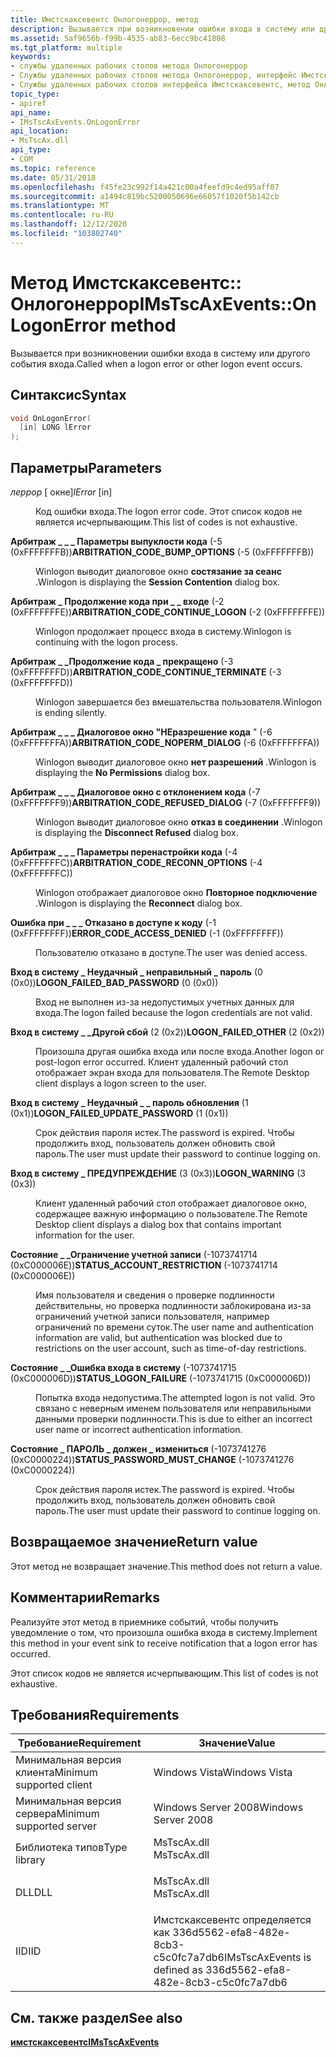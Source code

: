 ```yaml
---
title: Имстскаксевентс Онлогонеррор, метод
description: Вызывается при возникновении ошибки входа в систему или другого события входа.
ms.assetid: 5af9656b-f99b-4535-ab83-6ecc9bc41808
ms.tgt_platform: multiple
keywords:
- службы удаленных рабочих столов метода Онлогонеррор
- Службы удаленных рабочих столов метода Онлогонеррор, интерфейс Имстскаксевентс
- Службы удаленных рабочих столов интерфейса Имстскаксевентс, метод Онлогонеррор
topic_type:
- apiref
api_name:
- IMsTscAxEvents.OnLogonError
api_location:
- MsTscAx.dll
api_type:
- COM
ms.topic: reference
ms.date: 05/31/2018
ms.openlocfilehash: f45fe23c992f14a421c00a4feefd9c4ed95aff07
ms.sourcegitcommit: a1494c819bc5200050696e66057f1020f5b142cb
ms.translationtype: MT
ms.contentlocale: ru-RU
ms.lasthandoff: 12/12/2020
ms.locfileid: "103802740"
---
```

# <a name="imstscaxeventsonlogonerror-method"></a><span data-ttu-id="29450-106">Метод Имстскаксевентс:: Онлогонеррор</span><span class="sxs-lookup"><span data-stu-id="29450-106">IMsTscAxEvents::OnLogonError method</span></span>

<span data-ttu-id="29450-107">Вызывается при возникновении ошибки входа в систему или другого события входа.</span><span class="sxs-lookup"><span data-stu-id="29450-107">Called when a logon error or other logon event occurs.</span></span>

## <a name="syntax"></a><span data-ttu-id="29450-108">Синтаксис</span><span class="sxs-lookup"><span data-stu-id="29450-108">Syntax</span></span>


```C++
void OnLogonError(
  [in] LONG lError
);
```



## <a name="parameters"></a><span data-ttu-id="29450-109">Параметры</span><span class="sxs-lookup"><span data-stu-id="29450-109">Parameters</span></span>

<dl> <dt>

<span data-ttu-id="29450-110">*леррор* \[ окне\]</span><span class="sxs-lookup"><span data-stu-id="29450-110">*lError* \[in\]</span></span>
</dt> <dd>

<span data-ttu-id="29450-111">Код ошибки входа.</span><span class="sxs-lookup"><span data-stu-id="29450-111">The logon error code.</span></span> <span data-ttu-id="29450-112">Этот список кодов не является исчерпывающим.</span><span class="sxs-lookup"><span data-stu-id="29450-112">This list of codes is not exhaustive.</span></span>

<dt>

<span id="ARBITRATION_CODE_BUMP_OPTIONS"></span><span id="arbitration_code_bump_options"></span>

<span data-ttu-id="29450-113"><span id="ARBITRATION_CODE_BUMP_OPTIONS"></span><span id="arbitration_code_bump_options"></span>**Арбитраж \_ \_ \_ Параметры выпуклости кода** (-5 (0xFFFFFFFB))</span><span class="sxs-lookup"><span data-stu-id="29450-113"><span id="ARBITRATION_CODE_BUMP_OPTIONS"></span><span id="arbitration_code_bump_options"></span>**ARBITRATION\_CODE\_BUMP\_OPTIONS** (-5 (0xFFFFFFFB))</span></span>


</dt> <dd>

<span data-ttu-id="29450-114">Winlogon выводит диалоговое окно **состязание за сеанс** .</span><span class="sxs-lookup"><span data-stu-id="29450-114">Winlogon is displaying the **Session Contention** dialog box.</span></span>

</dd> <dt>

<span id="ARBITRATION_CODE_CONTINUE_LOGON"></span><span id="arbitration_code_continue_logon"></span>

<span data-ttu-id="29450-115"><span id="ARBITRATION_CODE_CONTINUE_LOGON"></span><span id="arbitration_code_continue_logon"></span>**Арбитраж \_ Продолжение кода при \_ \_ входе** (-2 (0xFFFFFFFE))</span><span class="sxs-lookup"><span data-stu-id="29450-115"><span id="ARBITRATION_CODE_CONTINUE_LOGON"></span><span id="arbitration_code_continue_logon"></span>**ARBITRATION\_CODE\_CONTINUE\_LOGON** (-2 (0xFFFFFFFE))</span></span>


</dt> <dd>

<span data-ttu-id="29450-116">Winlogon продолжает процесс входа в систему.</span><span class="sxs-lookup"><span data-stu-id="29450-116">Winlogon is continuing with the logon process.</span></span>

</dd> <dt>

<span id="ARBITRATION_CODE_CONTINUE_TERMINATE"></span><span id="arbitration_code_continue_terminate"></span>

<span data-ttu-id="29450-117"><span id="ARBITRATION_CODE_CONTINUE_TERMINATE"></span><span id="arbitration_code_continue_terminate"></span>**Арбитраж \_ \_Продолжение кода \_ прекращено** (-3 (0xFFFFFFFD))</span><span class="sxs-lookup"><span data-stu-id="29450-117"><span id="ARBITRATION_CODE_CONTINUE_TERMINATE"></span><span id="arbitration_code_continue_terminate"></span>**ARBITRATION\_CODE\_CONTINUE\_TERMINATE** (-3 (0xFFFFFFFD))</span></span>


</dt> <dd>

<span data-ttu-id="29450-118">Winlogon завершается без вмешательства пользователя.</span><span class="sxs-lookup"><span data-stu-id="29450-118">Winlogon is ending silently.</span></span>

</dd> <dt>

<span id="ARBITRATION_CODE_NOPERM_DIALOG"></span><span id="arbitration_code_noperm_dialog"></span>

<span data-ttu-id="29450-119"><span id="ARBITRATION_CODE_NOPERM_DIALOG"></span><span id="arbitration_code_noperm_dialog"></span>**Арбитраж \_ \_ \_ Диалоговое окно "НЕразрешение кода** " (-6 (0xFFFFFFFA))</span><span class="sxs-lookup"><span data-stu-id="29450-119"><span id="ARBITRATION_CODE_NOPERM_DIALOG"></span><span id="arbitration_code_noperm_dialog"></span>**ARBITRATION\_CODE\_NOPERM\_DIALOG** (-6 (0xFFFFFFFA))</span></span>


</dt> <dd>

<span data-ttu-id="29450-120">Winlogon выводит диалоговое окно **нет разрешений** .</span><span class="sxs-lookup"><span data-stu-id="29450-120">Winlogon is displaying the **No Permissions** dialog box.</span></span>

</dd> <dt>

<span id="ARBITRATION_CODE_REFUSED_DIALOG"></span><span id="arbitration_code_refused_dialog"></span>

<span data-ttu-id="29450-121"><span id="ARBITRATION_CODE_REFUSED_DIALOG"></span><span id="arbitration_code_refused_dialog"></span>**Арбитраж \_ \_ \_ Диалоговое окно с отклонением кода** (-7 (0xFFFFFFF9))</span><span class="sxs-lookup"><span data-stu-id="29450-121"><span id="ARBITRATION_CODE_REFUSED_DIALOG"></span><span id="arbitration_code_refused_dialog"></span>**ARBITRATION\_CODE\_REFUSED\_DIALOG** (-7 (0xFFFFFFF9))</span></span>


</dt> <dd>

<span data-ttu-id="29450-122">Winlogon выводит диалоговое окно **отказ в соединении** .</span><span class="sxs-lookup"><span data-stu-id="29450-122">Winlogon is displaying the **Disconnect Refused** dialog box.</span></span>

</dd> <dt>

<span id="ARBITRATION_CODE_RECONN_OPTIONS"></span><span id="arbitration_code_reconn_options"></span>

<span data-ttu-id="29450-123"><span id="ARBITRATION_CODE_RECONN_OPTIONS"></span><span id="arbitration_code_reconn_options"></span>**Арбитраж \_ \_ \_ Параметры перенастройки кода** (-4 (0xFFFFFFFC))</span><span class="sxs-lookup"><span data-stu-id="29450-123"><span id="ARBITRATION_CODE_RECONN_OPTIONS"></span><span id="arbitration_code_reconn_options"></span>**ARBITRATION\_CODE\_RECONN\_OPTIONS** (-4 (0xFFFFFFFC))</span></span>


</dt> <dd>

<span data-ttu-id="29450-124">Winlogon отображает диалоговое окно **Повторное подключение** .</span><span class="sxs-lookup"><span data-stu-id="29450-124">Winlogon is displaying the **Reconnect** dialog box.</span></span>

</dd> <dt>

<span id="ERROR_CODE_ACCESS_DENIED"></span><span id="error_code_access_denied"></span>

<span data-ttu-id="29450-125"><span id="ERROR_CODE_ACCESS_DENIED"></span><span id="error_code_access_denied"></span>**Ошибка при \_ \_ \_ Отказано в доступе к коду** (-1 (0xFFFFFFFF))</span><span class="sxs-lookup"><span data-stu-id="29450-125"><span id="ERROR_CODE_ACCESS_DENIED"></span><span id="error_code_access_denied"></span>**ERROR\_CODE\_ACCESS\_DENIED** (-1 (0xFFFFFFFF))</span></span>


</dt> <dd>

<span data-ttu-id="29450-126">Пользователю отказано в доступе.</span><span class="sxs-lookup"><span data-stu-id="29450-126">The user was denied access.</span></span>

</dd> <dt>

<span id="LOGON_FAILED_BAD_PASSWORD"></span><span id="logon_failed_bad_password"></span>

<span data-ttu-id="29450-127"><span id="LOGON_FAILED_BAD_PASSWORD"></span><span id="logon_failed_bad_password"></span>**Вход в систему \_ Неудачный \_ неправильный \_ пароль** (0 (0x0))</span><span class="sxs-lookup"><span data-stu-id="29450-127"><span id="LOGON_FAILED_BAD_PASSWORD"></span><span id="logon_failed_bad_password"></span>**LOGON\_FAILED\_BAD\_PASSWORD** (0 (0x0))</span></span>


</dt> <dd>

<span data-ttu-id="29450-128">Вход не выполнен из-за недопустимых учетных данных для входа.</span><span class="sxs-lookup"><span data-stu-id="29450-128">The logon failed because the logon credentials are not valid.</span></span>

</dd> <dt>

<span id="LOGON_FAILED_OTHER"></span><span id="logon_failed_other"></span>

<span data-ttu-id="29450-129"><span id="LOGON_FAILED_OTHER"></span><span id="logon_failed_other"></span>**Вход в систему \_ \_Другой сбой** (2 (0x2))</span><span class="sxs-lookup"><span data-stu-id="29450-129"><span id="LOGON_FAILED_OTHER"></span><span id="logon_failed_other"></span>**LOGON\_FAILED\_OTHER** (2 (0x2))</span></span>


</dt> <dd>

<span data-ttu-id="29450-130">Произошла другая ошибка входа или после входа.</span><span class="sxs-lookup"><span data-stu-id="29450-130">Another logon or post-logon error occurred.</span></span> <span data-ttu-id="29450-131">Клиент удаленный рабочий стол отображает экран входа для пользователя.</span><span class="sxs-lookup"><span data-stu-id="29450-131">The Remote Desktop client displays a logon screen to the user.</span></span>

</dd> <dt>

<span id="LOGON_FAILED_UPDATE_PASSWORD"></span><span id="logon_failed_update_password"></span>

<span data-ttu-id="29450-132"><span id="LOGON_FAILED_UPDATE_PASSWORD"></span><span id="logon_failed_update_password"></span>**Вход в систему \_ Неудачный \_ \_ пароль обновления** (1 (0x1))</span><span class="sxs-lookup"><span data-stu-id="29450-132"><span id="LOGON_FAILED_UPDATE_PASSWORD"></span><span id="logon_failed_update_password"></span>**LOGON\_FAILED\_UPDATE\_PASSWORD** (1 (0x1))</span></span>


</dt> <dd>

<span data-ttu-id="29450-133">Срок действия пароля истек.</span><span class="sxs-lookup"><span data-stu-id="29450-133">The password is expired.</span></span> <span data-ttu-id="29450-134">Чтобы продолжить вход, пользователь должен обновить свой пароль.</span><span class="sxs-lookup"><span data-stu-id="29450-134">The user must update their password to continue logging on.</span></span>

</dd> <dt>

<span id="LOGON_WARNING"></span><span id="logon_warning"></span>

<span data-ttu-id="29450-135"><span id="LOGON_WARNING"></span><span id="logon_warning"></span>**Вход в систему \_ ПРЕДУПРЕЖДЕНИЕ** (3 (0x3))</span><span class="sxs-lookup"><span data-stu-id="29450-135"><span id="LOGON_WARNING"></span><span id="logon_warning"></span>**LOGON\_WARNING** (3 (0x3))</span></span>


</dt> <dd>

<span data-ttu-id="29450-136">Клиент удаленный рабочий стол отображает диалоговое окно, содержащее важную информацию о пользователе.</span><span class="sxs-lookup"><span data-stu-id="29450-136">The Remote Desktop client displays a dialog box that contains important information for the user.</span></span>

</dd> <dt>

<span id="STATUS_ACCOUNT_RESTRICTION"></span><span id="status_account_restriction"></span>

<span data-ttu-id="29450-137"><span id="STATUS_ACCOUNT_RESTRICTION"></span><span id="status_account_restriction"></span>**Состояние \_ \_Ограничение учетной записи** (-1073741714 (0xC000006E))</span><span class="sxs-lookup"><span data-stu-id="29450-137"><span id="STATUS_ACCOUNT_RESTRICTION"></span><span id="status_account_restriction"></span>**STATUS\_ACCOUNT\_RESTRICTION** (-1073741714 (0xC000006E))</span></span>


</dt> <dd>

<span data-ttu-id="29450-138">Имя пользователя и сведения о проверке подлинности действительны, но проверка подлинности заблокирована из-за ограничений учетной записи пользователя, например ограничений по времени суток.</span><span class="sxs-lookup"><span data-stu-id="29450-138">The user name and authentication information are valid, but authentication was blocked due to restrictions on the user account, such as time-of-day restrictions.</span></span>

</dd> <dt>

<span id="STATUS_LOGON_FAILURE"></span><span id="status_logon_failure"></span>

<span data-ttu-id="29450-139"><span id="STATUS_LOGON_FAILURE"></span><span id="status_logon_failure"></span>**Состояние \_ \_Ошибка входа в систему** (-1073741715 (0xC000006D))</span><span class="sxs-lookup"><span data-stu-id="29450-139"><span id="STATUS_LOGON_FAILURE"></span><span id="status_logon_failure"></span>**STATUS\_LOGON\_FAILURE** (-1073741715 (0xC000006D))</span></span>


</dt> <dd>

<span data-ttu-id="29450-140">Попытка входа недопустима.</span><span class="sxs-lookup"><span data-stu-id="29450-140">The attempted logon is not valid.</span></span> <span data-ttu-id="29450-141">Это связано с неверным именем пользователя или неправильными данными проверки подлинности.</span><span class="sxs-lookup"><span data-stu-id="29450-141">This is due to either an incorrect user name or incorrect authentication information.</span></span>

</dd> <dt>

<span id="STATUS_PASSWORD_MUST_CHANGE"></span><span id="status_password_must_change"></span>

<span data-ttu-id="29450-142"><span id="STATUS_PASSWORD_MUST_CHANGE"></span><span id="status_password_must_change"></span>**Состояние \_ ПАРОЛЬ \_ должен \_ измениться** (-1073741276 (0xC0000224))</span><span class="sxs-lookup"><span data-stu-id="29450-142"><span id="STATUS_PASSWORD_MUST_CHANGE"></span><span id="status_password_must_change"></span>**STATUS\_PASSWORD\_MUST\_CHANGE** (-1073741276 (0xC0000224))</span></span>


</dt> <dd>

<span data-ttu-id="29450-143">Срок действия пароля истек.</span><span class="sxs-lookup"><span data-stu-id="29450-143">The password is expired.</span></span> <span data-ttu-id="29450-144">Чтобы продолжить вход, пользователь должен обновить свой пароль.</span><span class="sxs-lookup"><span data-stu-id="29450-144">The user must update their password to continue logging on.</span></span>

</dd> </dl> </dd> </dl>

## <a name="return-value"></a><span data-ttu-id="29450-145">Возвращаемое значение</span><span class="sxs-lookup"><span data-stu-id="29450-145">Return value</span></span>

<span data-ttu-id="29450-146">Этот метод не возвращает значение.</span><span class="sxs-lookup"><span data-stu-id="29450-146">This method does not return a value.</span></span>

## <a name="remarks"></a><span data-ttu-id="29450-147">Комментарии</span><span class="sxs-lookup"><span data-stu-id="29450-147">Remarks</span></span>

<span data-ttu-id="29450-148">Реализуйте этот метод в приемнике событий, чтобы получить уведомление о том, что произошла ошибка входа в систему.</span><span class="sxs-lookup"><span data-stu-id="29450-148">Implement this method in your event sink to receive notification that a logon error has occurred.</span></span>

<span data-ttu-id="29450-149">Этот список кодов не является исчерпывающим.</span><span class="sxs-lookup"><span data-stu-id="29450-149">This list of codes is not exhaustive.</span></span>

## <a name="requirements"></a><span data-ttu-id="29450-150">Требования</span><span class="sxs-lookup"><span data-stu-id="29450-150">Requirements</span></span>



| <span data-ttu-id="29450-151">Требование</span><span class="sxs-lookup"><span data-stu-id="29450-151">Requirement</span></span> | <span data-ttu-id="29450-152">Значение</span><span class="sxs-lookup"><span data-stu-id="29450-152">Value</span></span> |
|-------------------------------------|----------------------------------------------------------------------------------------|
| <span data-ttu-id="29450-153">Минимальная версия клиента</span><span class="sxs-lookup"><span data-stu-id="29450-153">Minimum supported client</span></span><br/> | <span data-ttu-id="29450-154">Windows Vista</span><span class="sxs-lookup"><span data-stu-id="29450-154">Windows Vista</span></span><br/>                                                               |
| <span data-ttu-id="29450-155">Минимальная версия сервера</span><span class="sxs-lookup"><span data-stu-id="29450-155">Minimum supported server</span></span><br/> | <span data-ttu-id="29450-156">Windows Server 2008</span><span class="sxs-lookup"><span data-stu-id="29450-156">Windows Server 2008</span></span><br/>                                                         |
| <span data-ttu-id="29450-157">Библиотека типов</span><span class="sxs-lookup"><span data-stu-id="29450-157">Type library</span></span><br/>             | <dl> <span data-ttu-id="29450-158"><dt>MsTscAx.dll</dt></span><span class="sxs-lookup"><span data-stu-id="29450-158"><dt>MsTscAx.dll</dt></span></span> </dl> |
| <span data-ttu-id="29450-159">DLL</span><span class="sxs-lookup"><span data-stu-id="29450-159">DLL</span></span><br/>                      | <dl> <span data-ttu-id="29450-160"><dt>MsTscAx.dll</dt></span><span class="sxs-lookup"><span data-stu-id="29450-160"><dt>MsTscAx.dll</dt></span></span> </dl> |
| <span data-ttu-id="29450-161">IID</span><span class="sxs-lookup"><span data-stu-id="29450-161">IID</span></span><br/>                      | <span data-ttu-id="29450-162">Имстскаксевентс определяется как 336d5562-efa8-482e-8cb3-c5c0fc7a7db6</span><span class="sxs-lookup"><span data-stu-id="29450-162">IMsTscAxEvents is defined as 336d5562-efa8-482e-8cb3-c5c0fc7a7db6</span></span><br/>           |



## <a name="see-also"></a><span data-ttu-id="29450-163">См. также раздел</span><span class="sxs-lookup"><span data-stu-id="29450-163">See also</span></span>

<dl> <dt>

[<span data-ttu-id="29450-164">**имстскаксевентс**</span><span class="sxs-lookup"><span data-stu-id="29450-164">**IMsTscAxEvents**</span></span>](imstscaxevents-interface.md)
</dt> </dl>

 

 






